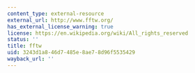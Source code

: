```yaml
---
content_type: external-resource
external_url: http://www.fftw.org/
has_external_license_warning: true
license: https://en.wikipedia.org/wiki/All_rights_reserved
status: ''
title: fftw
uid: 3243d1a8-46d7-485e-8ae7-8d96f5535429
wayback_url: ''
---
```

